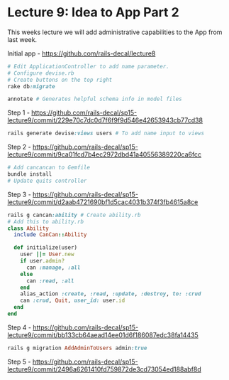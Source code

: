 Lecture 9: Idea to App Part 2
=====

This weeks lecture we will add administrative capabilities to the App from last week.

Initial app - https://github.com/rails-decal/lecture8

```ruby
# Edit ApplicationController to add name parameter.
# Configure devise.rb
# Create buttons on the top right
rake db:migrate

annotate # Generates helpful schema info in model files
```
Step 1 - https://github.com/rails-decal/sp15-lecture9/commit/229e70c7dc0d7f6f9f9d546e42653943cb77cd38


```ruby
rails generate devise:views users # To add name input to views
```
Step 2 - https://github.com/rails-decal/sp15-lecture9/commit/9ca01fcd7b4ec2972dbd41a40556389220ca6fcc


```ruby
# Add cancancan to Gemfile
bundle install
# Update quits controller
```
Step 3 - https://github.com/rails-decal/sp15-lecture9/commit/d2aab4721690bf1d5cac4031b374f3fb4615a8ce


```ruby
rails g cancan:ability # Create ability.rb
# Add this to ability.rb
class Ability
  include CanCan::Ability

  def initialize(user)
    user ||= User.new
    if user.admin?
      can :manage, :all
    else
      can :read, :all
    end
    alias_action :create, :read, :update, :destroy, to: :crud
    can :crud, Quit, user_id: user.id
  end
end
```
Step 4 - https://github.com/rails-decal/sp15-lecture9/commit/bb133cb64aead14ee01d6f186087edc38fa14435

```ruby
rails g migration AddAdminToUsers admin:true
```
Step 5 - https://github.com/rails-decal/sp15-lecture9/commit/2496a6261410fd759872de3cd73054ed188abf8d

